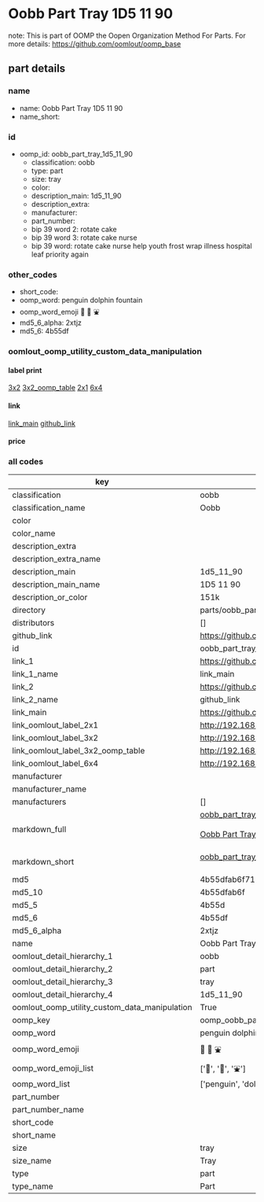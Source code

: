 # Oobb Part Tray 1D5 11 90  

note: This is part of OOMP the Oopen Organization Method For Parts. For more details: https://github.com/oomlout/oomp_base

##  part details





### name
* name: Oobb Part Tray 1D5 11 90
* name_short: 
### id
* oomp_id: oobb_part_tray_1d5_11_90
  * classification: oobb
  * type: part
  * size: tray
  * color: 
  * description_main: 1d5_11_90
  * description_extra: 
  * manufacturer: 
  * part_number: 
  * bip 39 word 2: rotate cake
  * bip 39 word 3: rotate cake nurse
  * bip 39 word: rotate cake nurse help youth frost wrap illness hospital leaf priority again

### other_codes
* short_code: 
* oomp_word: penguin dolphin fountain
* oomp_word_emoji :penguin: :dolphin: :fountain:
* md5_6_alpha: 2xtjz
* md5_6: 4b55df






### oomlout_oomp_utility_custom_data_manipulation
#### label print
[3x2](http://192.168.1.245:1112/?label=oomp%202xtjz)
[3x2_oomp_table](http://192.168.1.107:1112/?label=oomp%202xtjz)
[2x1](http://192.168.1.242:1112/?label=oomp%202xtjz)
[6x4](http://192.168.1.55:1112/?label=oomp%202xtjz)    

#### link

[link_main](https://github.com/oomlout/oomlout_oomp_current_version_messy/tree/main/parts/oobb_part_tray_1d5_11_90) [github_link](https://github.com/oomlout/oomlout_oomp_part_src/tree/main/parts/oobb_part_tray_1d5_11_90)                             

#### price







### all codes 
| key | value |  
| --- | --- |  
| classification | oobb |  
| classification_name | Oobb |  
| color |  |  
| color_name |  |  
| description_extra |  |  
| description_extra_name |  |  
| description_main | 1d5_11_90 |  
| description_main_name | 1D5 11 90 |  
| description_or_color | 151k |  
| directory | parts/oobb_part_tray_1d5_11_90 |  
| distributors | [] |  
| github_link | https://github.com/oomlout/oomlout_oomp_part_src/tree/main/parts/oobb_part_tray_1d5_11_90 |  
| id | oobb_part_tray_1d5_11_90 |  
| link_1 | https://github.com/oomlout/oomlout_oomp_current_version_messy/tree/main/parts/oobb_part_tray_1d5_11_90 |  
| link_1_name | link_main |  
| link_2 | https://github.com/oomlout/oomlout_oomp_part_src/tree/main/parts/oobb_part_tray_1d5_11_90 |  
| link_2_name | github_link |  
| link_main | https://github.com/oomlout/oomlout_oomp_current_version_messy/tree/main/parts/oobb_part_tray_1d5_11_90 |  
| link_oomlout_label_2x1 | http://192.168.1.242:1112/?label=oomp%202xtjz |  
| link_oomlout_label_3x2 | http://192.168.1.245:1112/?label=oomp%202xtjz |  
| link_oomlout_label_3x2_oomp_table | http://192.168.1.107:1112/?label=oomp%202xtjz |  
| link_oomlout_label_6x4 | http://192.168.1.55:1112/?label=oomp%202xtjz |  
| manufacturer |  |  
| manufacturer_name |  |  
| manufacturers | [] |  
| markdown_full | [oobb_part_tray_1d5_11_90](https://github.com/oomlout/oomlout_oomp_current_version_messy/tree/main/parts/oobb_part_tray_1d5_11_90)<br>[](https://github.com/oomlout/oomlout_oomp_current_version_messy/tree/main/parts/oobb_part_tray_1d5_11_90)<br>[Oobb Part Tray 1D5 11 90](https://github.com/oomlout/oomlout_oomp_current_version_messy/tree/main/parts/oobb_part_tray_1d5_11_90)<br><br> |  
| markdown_short | [oobb_part_tray_1d5_11_90](https://github.com/oomlout/oomlout_oomp_current_version_messy/tree/main/parts/oobb_part_tray_1d5_11_90)<br><br> |  
| md5 | 4b55dfab6f713fc175ffb6b12f0815e1 |  
| md5_10 | 4b55dfab6f |  
| md5_5 | 4b55d |  
| md5_6 | 4b55df |  
| md5_6_alpha | 2xtjz |  
| name | Oobb Part Tray 1D5 11 90 |  
| oomlout_detail_hierarchy_1 | oobb |  
| oomlout_detail_hierarchy_2 | part |  
| oomlout_detail_hierarchy_3 | tray |  
| oomlout_detail_hierarchy_4 | 1d5_11_90 |  
| oomlout_oomp_utility_custom_data_manipulation | True |  
| oomp_key | oomp_oobb_part_tray_1d5_11_90 |  
| oomp_word | penguin dolphin fountain |  
| oomp_word_emoji | :penguin: :dolphin: :fountain: |  
| oomp_word_emoji_list | [':penguin:', ':dolphin:', ':fountain:'] |  
| oomp_word_list | ['penguin', 'dolphin', 'fountain'] |  
| part_number |  |  
| part_number_name |  |  
| short_code |  |  
| short_name |  |  
| size | tray |  
| size_name | Tray |  
| type | part |  
| type_name | Part |  
